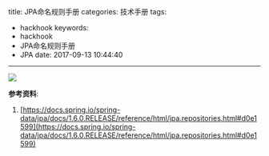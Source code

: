 title: JPA命名规则手册
categories: 技术手册
tags:
  - hackhook
keywords:
  - hackhook
  - JPA命名规则手册
  - JPA
date: 2017-09-13 10:44:40
---
![](http://7wy48o.com1.z0.glb.clouddn.com/2017-09-13-024617.jpg)

**参考资料**:
1. [https://docs.spring.io/spring-data/jpa/docs/1.6.0.RELEASE/reference/html/jpa.repositories.html#d0e1599](https://docs.spring.io/spring-data/jpa/docs/1.6.0.RELEASE/reference/html/jpa.repositories.html#d0e1599)